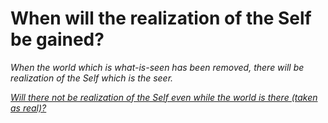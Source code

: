 # When will the realization of the Self be gained?

_When the world which is what-is-seen has been removed, there will be realization of the Self which is the seer._

[_Will there not be realization of the Self even while the world is there (taken as real)?_](Question5.md)
